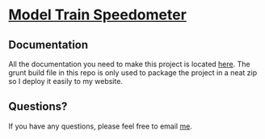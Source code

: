 [Model Train Speedometer](http://baijs.com/model-train-speedometer)
==================================================

Documentation
----------

All the documentation you need to make this project is located [here](http://baijs.com/model-train-speedometer). The grunt build file in this repo is only used to package the project in a neat zip so I deploy it easily to my website.

Questions?
----------

If you have any questions, please feel free to email [me](mailto:wieringen@gmail.com).


